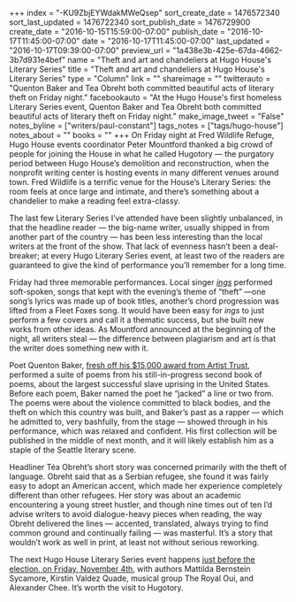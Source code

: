 +++
index = "-KU9ZbjEYWdakMWeQsep"
sort_create_date = 1476572340
sort_last_updated = 1476722340
sort_publish_date = 1476729900
create_date = "2016-10-15T15:59:00-07:00"
publish_date = "2016-10-17T11:45:00-07:00"
date = "2016-10-17T11:45:00-07:00"
last_updated = "2016-10-17T09:39:00-07:00"
preview_url = "1a438e3b-425e-67da-4662-3b7d931e4bef"
name = "Theft and art and chandeliers at Hugo House's Literary Series"
title = "Theft and art and chandeliers at Hugo House's Literary Series"
type = "Column"
link = ""
shareimage = ""
twitterauto = "Quenton Baker and Tea Obreht both committed beautiful acts of literary theft on Friday night."
facebookauto = "At the Hugo House's first homeless Literary Series event, Quenton Baker and Tea Obreht both committed beautiful acts of literary theft on Friday night."
make_image_tweet = "False"
notes_byline = ["writers/paul-constant"]
tags_notes = ["tags/hugo-house"]
notes_about = ""
books = ""
+++
On Friday night at Fred Wildlife Refuge, Hugo House events coordinator Peter Mountford thanked a big crowd of people for joining the House in what he called Hugotory — the purgatory period between Hugo House’s demolition and reconstruction, when the nonprofit writing center is hosting events in many different venues around town. Fred Wildlife is a terrific venue for the House’s Literary Series: the room feels at once large and intimate, and there’s something about a chandelier to make a reading feel extra-classy.

The last few Literary Series I’ve attended have been slightly unbalanced, in that the headline reader — the big-name writer, usually shipped in from another part of the country — has been less interesting than the local writers at the front of the show. That lack of evenness hasn’t been a deal-breaker; at every Hugo Literary Series event, at least two of the readers are guaranteed to give the kind of performance you’ll remember for a long time.

Friday had three memorable performances. Local singer [*ings*]( https://ings.bandcamp.com/) performed soft-spoken, songs that kept with the evening’s theme of “theft” —one song’s lyrics was made up of book titles, another’s chord progression was lifted from a Fleet Foxes song. It would have been easy for *ings* to just perform a few covers and call it a thematic success, but she built new works from other ideas. As Mountford announced at the beginning of the night, all writers steal — the difference between plagiarism and art is that the writer does something new with it.

Poet Quenton Baker, [fresh off his $15,000 award from Artist Trust]( http://www.seattlereviewofbooks.com/notes/2016/10/12/artist-trust-gives-quenton-baker-fifteen-thousand-dollars/), performed a suite of poems from his still-in-progress second book of poems, about the largest successful slave uprising in the United States. Before each poem, Baker named the poet he “jacked” a line or two from. The poems were about the violence committed to black bodies, and the theft on which this country was built, and Baker’s past as a rapper — which he admitted to, very bashfully, from the stage — showed through in his performance, which was relaxed and confident. His first collection will be published in the middle of next month, and it will likely establish him as a staple of the Seattle literary scene.

Headliner Téa Obreht’s short story was concerned primarily with the theft of language. Obreht said that as a Serbian refugee, she found it was fairly easy to adopt an American accent, which made her experience completely different than other refugees. Her story was about an academic encountering a young street hustler, and though nine times out of ten I’d advise writers to avoid dialogue-heavy pieces when reading, the way Obreht delivered the lines — accented, translated, always trying to find common ground and continually failing — was masterful. It’s a story that wouldn’t work as well in print, at least not without serious reworking.

The next Hugo House Literary Series event happens [just before the election, on Friday, November 4th]( https://hugohouse.org/event/lit-series-alexander-chee-kirstin-valdez-quade-mattilda-bernstein-sycamore/), with authors Mattilda Bernstein Sycamore, Kirstin Valdez Quade, musical group The Royal Oui, and Alexander Chee. It’s worth the visit to Hugotory.
